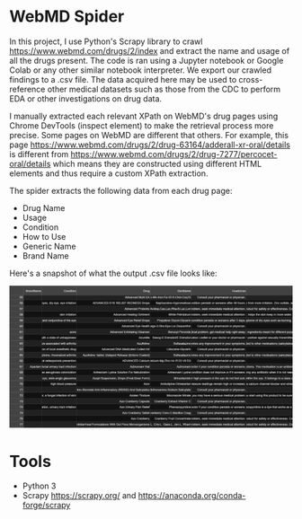 # WebMD Spider

In this project, I use Python's Scrapy library to crawl https://www.webmd.com/drugs/2/index and extract the name and usage of all the drugs present. The code is ran using a Jupyter notebook or Google Colab or any other similar notebook interpreter. We export our crawled findings to a .csv file. The data acquired here may be used to cross-reference other medical datasets such as those from the CDC to perform EDA or other investigations on drug data.

I manually extracted each relevant XPath on WebMD's drug pages using Chrome DevTools (inspect element) to make the retrieval process more precise. Some pages on WebMD are different that others. For example, this page https://www.webmd.com/drugs/2/drug-63164/adderall-xr-oral/details is different from https://www.webmd.com/drugs/2/drug-7277/percocet-oral/details which means they are constructed using different HTML elements and thus require a custom XPath extraction. 

The spider extracts the following data from each drug page:

* Drug Name
* Usage
* Condition
* How to Use
* Generic Name
* Brand Name

Here's a snapshot of what the output .csv file looks like:

![Snapshot](https://github.com/AmirUCR/webmd_spider/blob/main/images/snapshot.png)

# Tools
* Python 3
* Scrapy https://scrapy.org/ and https://anaconda.org/conda-forge/scrapy
